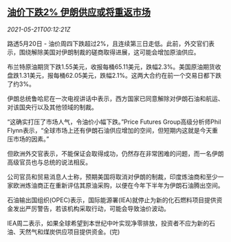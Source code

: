 <!--1621557062000-->
[油价下跌2% 伊朗供应或将重返市场](https://cn.reuters.com/article/global-oil-0520-thur-idCNKCS2D200E)
------

<div><i>2021-05-21T00:12:21Z</i></div><p>路透5月20日 - 油价周四下跌超过2%，且连续第三日走低。此前，外交官们表示，围绕解除美国对伊朗制裁的磋商取得进展，这可能会增加原油供应。</p><p>布兰特原油期货下跌1.55美元，收报每桶65.11美元，跌幅2.3%。美国原油期货收盘跌1.31美元，报每桶62.05美元，跌幅2.1%。这两大合约在前一个交易日都下跌了约3%。</p><p>伊朗总统鲁哈尼在一次电视讲话中表示，西方国家已同意解除对伊朗石油和航运、对该国央行以及其他领域的制裁。</p><p>“这确实打压了市场人气，令油价小幅下跌。”Price Futures Group高级分析师Phil Flynn表示，“全球市场上还有伊朗石油供应增加的空间，但短期内这就是今天重压市场的因素。”</p><p>但欧洲外交官表示，不能保证会取得成功，仍然存在非常困难的问题，而一名伊朗高级官员也与总统的说法相反。</p><p>公司官员和贸易消息人士称，预期美国将取消对伊朗的制裁，印度炼油商和至少一家欧洲炼油商正在重新评估其原油采购，以便在今年下半年为伊朗石油腾出空间。</p><p>石油输出国组织(OPEC)表示，国际能源署(IEA)就停止为新的化石燃料项目提供资金发出严厉警告，若该机构采取行动，可能会导致油价波动。</p><p>IEA周二表示，如果全球希望到本世纪中叶实现净零排放，投资者不应为新的石油、天然气和煤炭供应项目提供资金。(完)</p>
